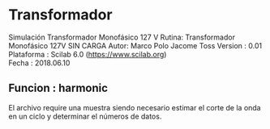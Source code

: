 # Transformador
Simulación Transformador Monofásico 127 V
Rutina: Transformador Monofásico 127V SIN CARGA 
Autor: Marco Polo Jacome Toss 
Version : 0.01                                           
Plataforma : Scilab 6.0 (https://www.scilab.org)      
Fecha : 2018.06.10          

## Funcion : harmonic
El archivo require una muestra siendo necesario estimar el corte de la onda en un ciclo y determinar el números de datos.
